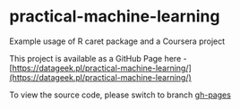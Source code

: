 # practical-machine-learning
Example usage of R caret package and a Coursera project

This project is available as a GitHub Page here - [https://datageek.pl/practical-machine-learning/](https://datageek.pl/practical-machine-learning/)

To view the source code, please switch to branch [gh-pages](https://github.com/oskar-j/practical-machine-learning/tree/gh-pages)
